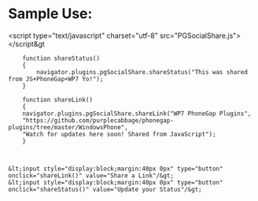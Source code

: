 Sample Use:
===============

&lt;script type="text/javascript" charset="utf-8" src="PGSocialShare.js"&gt;&lt;/script&gt


        function shareStatus()
        {
            navigator.plugins.pgSocialShare.shareStatus("This was shared from JS+PhoneGap+WP7 Yo!");
        }

        function shareLink()
        {
        navigator.plugins.pgSocialShare.shareLink("WP7 PhoneGap Plugins",
        "https://github.com/purplecabbage/phonegap-plugins/tree/master/WindowsPhone",
        "Watch for updates here soon! Shared from JavaScript");
        }



    &lt;input style="display:block;margin:40px 0px" type="button" onclick="shareLink()" value="Share a Link"/&gt;
    &lt;input style="display:block;margin:40px 0px" type="button" onclick="shareStatus()" value="Update your Status"/&gt;
